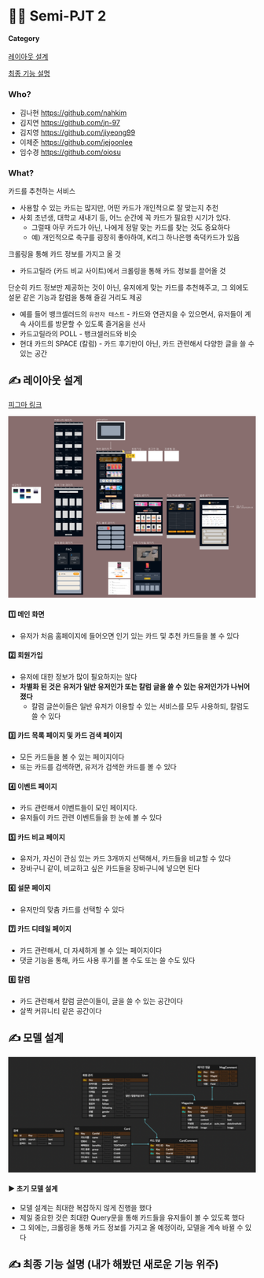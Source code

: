 # 🧑‍💻 Semi-PJT 2

#### Category

[레이아웃 설계](#%EF%B8%8F-레이아웃-설계)

[최종 기능 설명](#%EF%B8%8F-최종-기능-설명)



### Who?

- 김나현 https://github.com/nahkim
- 김지연 https://github.com/jn-97
- 김지영 https://github.com/jiyeong99
- 이제준 https://github.com/jejoonlee
- 임수경 https://github.com/oiosu



### What?

카드를 추천하는 서비스

- 사용할 수 있는 카드는 많지만, 어떤 카드가 개인적으로 잘 맞는지 추천
- 사회 초년생, 대학교 새내기 등, 어느 순간에 꼭 카드가 필요한 시기가 있다.
  - 그럴때 아무 카드가 아닌, 나에게 정말 맞는 카드를 찾는 것도 중요하다
  - 예) 개인적으로 축구를 굉장히 좋아하여, K리그 하나은행 축덕카드가 있음

크롤링을 통해 카드 정보를 가지고 올 것

- 카드고릴라 (카드 비교 사이트)에서 크롤링을 통해 카드 정보를 끌어올 것

단순히 카드 정보만 제공하는 것이 아닌, 유저에게 맞는 카드를 추천해주고, 그 외에도 설문 같은 기능과 칼럼을 통해 즐길 거리도 제공

- 예를 들어 뱅크셀러드의 `유전자 테스트` - 카드와 연관지을 수 있으면서, 유저들이 계속 사이트를 방문할 수 있도록 즐거움을 선사
- 카드고릴라의 POLL - 뱅크셀러드와 비슷
- 현대 카드의 SPACE (칼럼) - 카드 후기만이 아닌, 카드 관련해서 다양한 글을 쓸 수 있는 공간



## ✍️ 레이아웃 설계

[피그마 링크](https://www.figma.com/file/OyeNCX6aXnbu9scZTOeR2T/클라스-카드?t=XaLZaMnclTCtIvdm-0)

![화면_설계](Final_3.assets/화면_설계.png)



#### 1️⃣ 메인 화면

- 유저가 처음 홈페이지에 들어오면 인기 있는 카드 및 추천 카드들을 볼 수 있다

#### 2️⃣ 회원가입

- 유저에 대한 정보가 많이 필요하지는 않다
- **차별화 된 것은 유저가 일반 유저인가 또는 칼럼 글을 쓸 수 있는 유저인가가 나뉘어 졌다**
  - 칼럼 글쓴이들은 일반 유저가 이용할 수 있는 서비스를 모두 사용하되, 칼럼도 쓸 수 있다 


#### 3️⃣ 카드 목록 페이지 및 카드 검색 페이지

- 모든 카드들을 볼 수 있는 페이지이다
- 또는 카드를 검색하면, 유저가 검색한 카드를 볼 수 있다

#### 4️⃣ 이벤트 페이지

- 카드 관련해서 이벤트들이 모인 페이지다.
- 유저들이 카드 관련 이벤트들을 한 눈에 볼 수 있다

#### 5️⃣ 카드 비교 페이지

- 유저가, 자신이 관심 있는 카드 3개까지 선택해서, 카드들을 비교할 수 있다
- 장바구니 같이, 비교하고 싶은 카드들을 장바구니에 넣으면 된다

#### 6️⃣  설문 페이지

- 유저만의 맞춤 카드를 선택할 수 있다

#### 7️⃣ 카드 디테일 페이지

- 카드 관련해서, 더 자세하게 볼 수 있는 페이지이다
- 댓글 기능을 통해, 카드 사용 후기를 볼 수도 또는 쓸 수도 있다

#### 8️⃣ 칼럼

- 카드 관련해서 칼럼 글쓴이들이, 글을 쓸 수 있는 공간이다
- 살짝 커뮤니티 같은 공간이다



## ✍️ 모델 설계

![모델](Final_3.assets/모델.png)

#### ▶️ 초기 모델 설계

- 모델 설계는 최대한 복잡하지 않게 진행을 했다
- 제일 중요한 것은 최대한 Query문을 통해 카드들을 유저들이 볼 수 있도록 했다
- 그 외에는, 크롤링을 통해 카드 정보를 가지고 올 예정이라, 모델을 계속 바뀔 수 있다



## ✍️ 최종 기능 설명 (내가 해봤던 새로운 기능 위주)

> 
